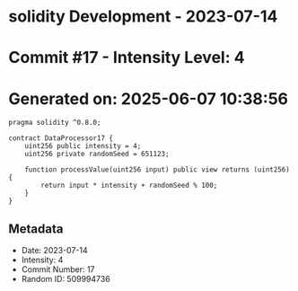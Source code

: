 ﻿# solidity Development - 2023-07-14
# Commit #17 - Intensity Level: 4
# Generated on: 2025-06-07 10:38:56
```solidity
pragma solidity ^0.8.0;

contract DataProcessor17 {
    uint256 public intensity = 4;
    uint256 private randomSeed = 651123;

    function processValue(uint256 input) public view returns (uint256) {
        return input * intensity + randomSeed % 100;
    }
}
```
## Metadata
- Date: 2023-07-14
- Intensity: 4
- Commit Number: 17
- Random ID: 509994736
